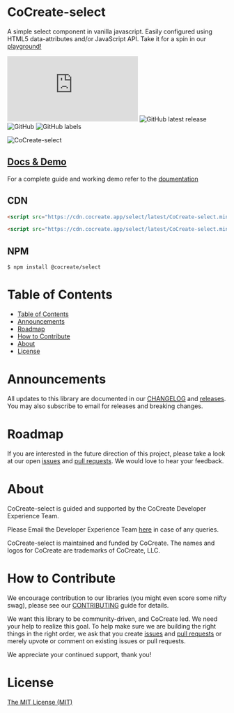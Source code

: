 # CoCreate-select

A simple select component in vanilla javascript. Easily configured using HTML5 data-attributes and/or JavaScript API. Take it for a spin in our [playground!](https://cocreate.app/docs/select)

![GitHub file size in bytes](https://img.shields.io/github/size/CoCreate-app/CoCreate-select/dist/CoCreate-select.min.js?label=minified%20size&style=for-the-badge)
![GitHub latest release](https://img.shields.io/github/v/release/CoCreate-app/CoCreate-select?style=for-the-badge)
![GitHub](https://img.shields.io/github/license/CoCreate-app/CoCreate-select?style=for-the-badge)
![GitHub labels](https://img.shields.io/github/labels/CoCreate-app/CoCreate-select/help%20wanted?style=for-the-badge)

![CoCreate-select](https://cdn.cocreate.app/docs/CoCreate-select.gif)

## [Docs & Demo](https://cocreate.app/docs/select)

For a complete guide and working demo refer to the [doumentation](https://cocreate.app/docs/select)

## CDN

```html
<script src="https://cdn.cocreate.app/select/latest/CoCreate-select.min.js"></script>
```

```html
<script src="https://cdn.cocreate.app/select/latest/CoCreate-select.min.css"></script>
```

## NPM

```shell
$ npm install @cocreate/select
```

# Table of Contents

- [Table of Contents](#table-of-contents)
- [Announcements](#announcements)
- [Roadmap](#roadmap)
- [How to Contribute](#how-to-contribute)
- [About](#about)
- [License](#license)

<a name="announcements"></a>

# Announcements

All updates to this library are documented in our [CHANGELOG](https://github.com/CoCreate-app/CoCreate-select/blob/master/CHANGELOG.md) and [releases](https://github.com/CoCreate-app/CoCreate-select/releases). You may also subscribe to email for releases and breaking changes.

<a name="roadmap"></a>

# Roadmap

If you are interested in the future direction of this project, please take a look at our open [issues](https://github.com/CoCreate-app/CoCreate-select/issues) and [pull requests](https://github.com/CoCreate-app/CoCreate-select/pulls). We would love to hear your feedback.

<a name="about"></a>

# About

CoCreate-select is guided and supported by the CoCreate Developer Experience Team.

Please Email the Developer Experience Team [here](mailto:develop@cocreate.app) in case of any queries.

CoCreate-select is maintained and funded by CoCreate. The names and logos for CoCreate are trademarks of CoCreate, LLC.

<a name="contribute"></a>

# How to Contribute

We encourage contribution to our libraries (you might even score some nifty swag), please see our [CONTRIBUTING](https://github.com/CoCreate-app/CoCreate-select/blob/master/CONTRIBUTING.md) guide for details.

We want this library to be community-driven, and CoCreate led. We need your help to realize this goal. To help make sure we are building the right things in the right order, we ask that you create [issues](https://github.com/CoCreate-app/CoCreate-select/issues) and [pull requests](https://github.com/CoCreate-app/CoCreate-select/pulls) or merely upvote or comment on existing issues or pull requests.

We appreciate your continued support, thank you!

# License

[The MIT License (MIT)](https://github.com/CoCreate-app/CoCreate-select/blob/master/LICENSE)
